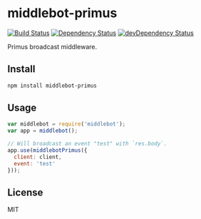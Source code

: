 # middlebot-primus

[![Build Status](https://travis-ci.org/lemonde/middlebot-primus.svg?branch=master)](https://travis-ci.org/lemonde/middlebot-primus)
[![Dependency Status](https://david-dm.org/lemonde/middlebot-primus.svg?theme=shields.io)](https://david-dm.org/lemonde/middlebot-primus)
[![devDependency Status](https://david-dm.org/lemonde/middlebot-primus/dev-status.svg?theme=shields.io)](https://david-dm.org/lemonde/middlebot-primus#info=devDependencies)

Primus broadcast middleware.

## Install

```sh
npm install middlebot-primus
```

## Usage

```js
var middlebot = require('middlebot');
var app = middlebot();

// Will broadcast an event "test" with `res.body`.
app.use(middlebotPrimus({
  client: client,
  event: 'test'
}));
```

## License

MIT